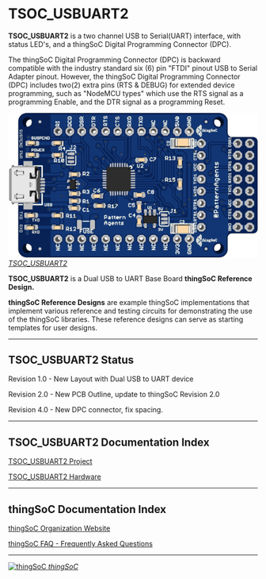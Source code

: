 # TSOC_USBUART2

**TSOC_USBUART2** is a two channel USB to Serial(UART) interface, 
with status LED's, and a thingSoC Digital Programming Connector (DPC).

The thingSoC Digital Programming Connector (DPC) is backward compatible with 
the industry standard six (6) pin "FTDI" pinout USB to Serial Adapter pinout.
However, the thingSoC Digital Programming Connector (DPC) includes 
two(2) extra pins (RTS & DEBUG) for extended device programming, 
such as "NodeMCU types" which use the RTS signal as a programming Enable,
and the DTR signal as a programming Reset.


[![thingSoC TSOC_USBUART2](https://github.com/thingSoC/TSOC_USBUART2/blob/master/TSOC_USBUART2/images/TSOC_USBUART2_top.png?raw=true) 
*TSOC_USBUART2*](https://github.com/thingSoC/TSOC_USBUART2)

**TSOC_USBUART2** is a Dual USB to UART Base Board **thingSoC Reference Design.** 

**thingSoC Reference Designs** are example thingSoC implementations that implement
various reference and testing circuits for demonstrating the use of the thingSoC libraries.
These reference designs can serve as starting templates for user designs.

---------------------------------------

## TSOC_USBUART2 Status <a name="TSOC_USBUART2_status"/>

Revision 1.0 - New Layout with Dual USB to UART device

Revision 2.0 - New PCB Outline, update to thingSoC Revision 2.0 

Revision 4.0 - New DPC connector, fix spacing.

---------------------------------------

## TSOC_USBUART2 Documentation Index <a name="TSOC_USBUART2_documentation_index"/>

[TSOC_USBUART2 Project](https://github.com/thingSoC/TSOC_USBUART2/)

[TSOC_USBUART2 Hardware](https://github.com/thingSoC/TSOC_USBUART2/tree/master/TSOC_USBUART2/hardware)


---------------------------------------

## thingSoC Documentation Index <a name="thingSoC_documentation_index"/>

[thingSoC Organization Website](http://thingSoC.github.io)

[thingSoC FAQ - Frequently Asked Questions](http://thingsoc.github.io/support/faq.html)

---------------------------------------

[![thingSoC](http://thingsoc.github.io/img/projects/thingSoC/thingSoC_thumb.png?raw=true) 
*thingSoC*](http://thingsoc.github.io)
